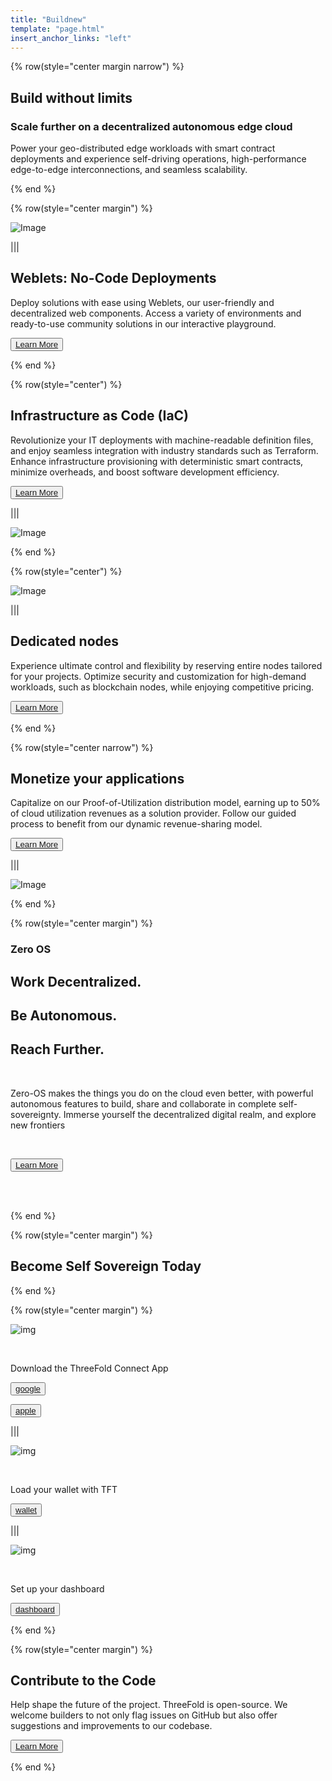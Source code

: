 ```yaml
---
title: "Buildnew"
template: "page.html"
insert_anchor_links: "left"
---
```


<!-- section 1  -->

{% row(style="center margin narrow") %}

## Build without limits 
### Scale further on a decentralized autonomous edge cloud

Power your geo-distributed edge workloads with smart contract deployments and experience self-driving operations, high-performance edge-to-edge interconnections, and seamless scalability.

{% end %}

<!-- section 2  -->

{% row(style="center margin") %}

![Image](blank.png#medium)

|||

## Weblets: No-Code Deployments


Deploy solutions with ease using Weblets, our user-friendly and decentralized web components. Access a variety of environments and ready-to-use community solutions in our interactive playground.


<button> [Learn More](https://library.threefold.me/) </button>

{% end %}

<!-- section 3  -->

{% row(style="center") %}

## Infrastructure as Code (IaC)

Revolutionize your IT deployments with machine-readable definition files, and enjoy seamless integration with industry standards such as Terraform.  Enhance infrastructure provisioning with deterministic smart contracts, minimize overheads, and boost software development efficiency.

<button> [Learn More](https://library.threefold.me/) </button>


|||

![Image](blank.png#medium)

{% end %}

{% row(style="center") %}

![Image](blank.png#medium)

|||

## Dedicated nodes

Experience ultimate control and flexibility by reserving entire nodes tailored for your projects. Optimize security and customization for high-demand workloads, such as blockchain nodes, while enjoying competitive pricing.

<button> [Learn More](https://library.threefold.me/) </button>

{% end %}


<!-- section 4 -->

{% row(style="center narrow") %}

## Monetize your applications

Capitalize on our Proof-of-Utilization distribution model, earning up to 50% of cloud utilization revenues as a solution provider. Follow our guided process to benefit from our dynamic revenue-sharing model.

<button> [Learn More](https://library.threefold.me/) </button>

|||

![Image](mockup.png#medium)

{% end %}

{% row(style="center margin") %}

### Zero OS

## Work Decentralized.
## Be Autonomous.
## Reach Further.

<br>

Zero-OS makes the things you do on the cloud even better, with powerful autonomous features to build, share and collaborate in complete self-sovereignty. Immerse yourself the decentralized digital realm, and explore new frontiers

<br>

<button>[Learn More](https://threefold.io)</button>

<br>
<br>

{% end %}

{% row(style="center margin") %}

## Become Self Sovereign Today

{% end %}

{% row(style="center margin") %}

![img](blank.png#medium)

<br>

Download the ThreeFold Connect App

<button>[google](https://threefold.io)</button>

<button>[apple](https://threefold.io)</button>

|||

![img](blank.png#medium)

<br>

Load your wallet with TFT

<button>[wallet](https://threefold.io)</button>

|||

![img](blank.png#medium)

<br>

Set up your dashboard

<button>[dashboard](https://threefold.io)</button>

{% end %}

{% row(style="center margin") %}

## Contribute to the Code


Help shape the future of the project. ThreeFold is open-source. We welcome builders to not only flag issues on GitHub but also offer suggestions and improvements to our codebase.


<button>[Learn More](https://threefold.io)</button>



{% end %}
